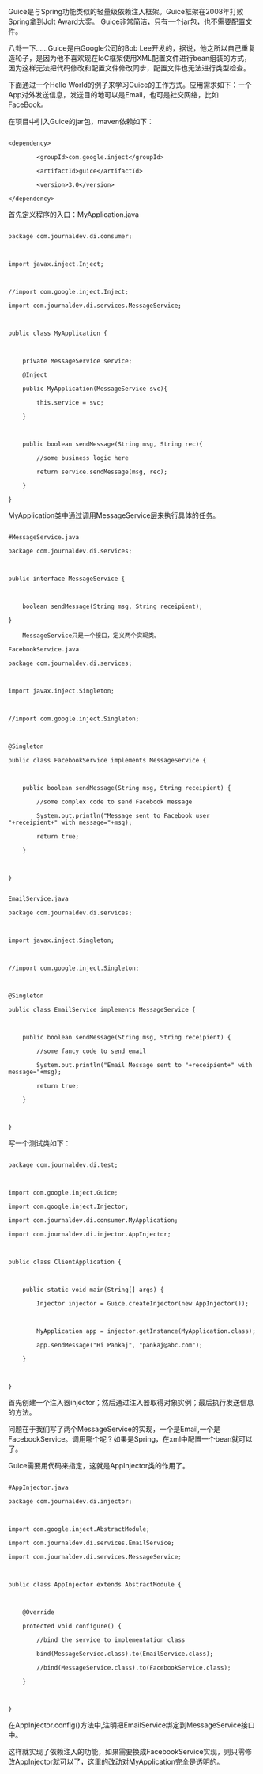 Guice是与Spring功能类似的轻量级依赖注入框架。Guice框架在2008年打败Spring拿到Jolt Award大奖。 Guice非常简洁，只有一个jar包，也不需要配置文件。

八卦一下……Guice是由Google公司的Bob Lee开发的，据说，他之所以自己重复造轮子，是因为他不喜欢现在IoC框架使用XML配置文件进行bean组装的方式，因为这样无法把代码修改和配置文件修改同步，配置文件也无法进行类型检查。

下面通过一个Hello World的例子来学习Guice的工作方式。应用需求如下：一个App对外发送信息，发送目的地可以是Email，也可是社交网络，比如FaceBook。

在项目中引入Guice的jar包，maven依赖如下：

```

<dependency>

		<groupId>com.google.inject</groupId>

		<artifactId>guice</artifactId>

		<version>3.0</version>

</dependency>

```

首先定义程序的入口：MyApplication.java

```

package com.journaldev.di.consumer;



import javax.inject.Inject;



//import com.google.inject.Inject;

import com.journaldev.di.services.MessageService;



public class MyApplication {



	private MessageService service;

	@Inject

	public MyApplication(MessageService svc){

		this.service = svc;

	}

	

	public boolean sendMessage(String msg, String rec){

		//some business logic here

		return service.sendMessage(msg, rec);

	}

}

```

MyApplication类中通过调用MessageService层来执行具体的任务。

```

#MessageService.java

package com.journaldev.di.services;



public interface MessageService {



	boolean sendMessage(String msg, String receipient);

}

	MessageService只是一个接口，定义两个实现类。

FacebookService.java

package com.journaldev.di.services;



import javax.inject.Singleton;



//import com.google.inject.Singleton;



@Singleton

public class FacebookService implements MessageService {



	public boolean sendMessage(String msg, String receipient) {

		//some complex code to send Facebook message

		System.out.println("Message sent to Facebook user "+receipient+" with message="+msg);

		return true;

	}



}

```

```

EmailService.java

package com.journaldev.di.services;



import javax.inject.Singleton;



//import com.google.inject.Singleton;



@Singleton

public class EmailService implements MessageService {



	public boolean sendMessage(String msg, String receipient) {

		//some fancy code to send email

		System.out.println("Email Message sent to "+receipient+" with message="+msg);

		return true;

	}



}

```

写一个测试类如下：

```

package com.journaldev.di.test;



import com.google.inject.Guice;

import com.google.inject.Injector;

import com.journaldev.di.consumer.MyApplication;

import com.journaldev.di.injector.AppInjector;



public class ClientApplication {



	public static void main(String[] args) {

		Injector injector = Guice.createInjector(new AppInjector());

		

		MyApplication app = injector.getInstance(MyApplication.class);

		app.sendMessage("Hi Pankaj", "pankaj@abc.com");

	}



}

```

首先创建一个注入器injector；然后通过注入器取得对象实例；最后执行发送信息的方法。

问题在于我们写了两个MessageService的实现，一个是Email,一个是FacebookService。调用哪个呢？如果是Spring，在xml中配置一个bean就可以了。

Guice需要用代码来指定，这就是AppInjector类的作用了。

```

#AppInjector.java

package com.journaldev.di.injector;



import com.google.inject.AbstractModule;

import com.journaldev.di.services.EmailService;

import com.journaldev.di.services.MessageService;



public class AppInjector extends AbstractModule {



	@Override

	protected void configure() {

		//bind the service to implementation class

		bind(MessageService.class).to(EmailService.class);  

	    //bind(MessageService.class).to(FacebookService.class);

	}



}

```

在AppInjector.config()方法中,注明把EmailService绑定到MessageService接口中。

这样就实现了依赖注入的功能，如果需要换成FacebookService实现，则只需修改AppInjector就可以了，这里的改动对MyApplication完全是透明的。


